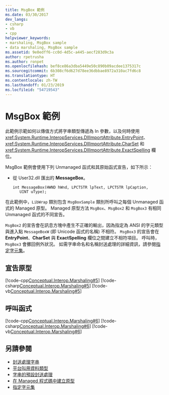 ```yaml
---
title: MsgBox 範例
ms.date: 03/30/2017
dev_langs:
- csharp
- vb
- cpp
helpviewer_keywords:
- marshaling, MsgBox sample
- data marshaling, MsgBox sample
ms.assetid: 9e0edff6-cc0d-4d5c-a445-aecf283d9c3a
author: rpetrusha
ms.author: ronpet
ms.openlocfilehash: bef8ce86a3dba5449e50c890b09acdee1375317c
ms.sourcegitcommit: 6b308cf6d627d78ee36dbbae8972a310ac7fd6c8
ms.translationtype: HT
ms.contentlocale: zh-TW
ms.lasthandoff: 01/23/2019
ms.locfileid: "54719543"
---
```

# <a name="msgbox-sample"></a>MsgBox 範例
此範例示範如何以傳值方式將字串類型傳遞為 In 參數，以及何時使用 <xref:System.Runtime.InteropServices.DllImportAttribute.EntryPoint>、<xref:System.Runtime.InteropServices.DllImportAttribute.CharSet> 和 <xref:System.Runtime.InteropServices.DllImportAttribute.ExactSpelling> 欄位。  
  
 MsgBox 範例會使用下列 Unmanaged 函式和其原始函式宣告，如下所示：  
  
-   從 User32.dll 匯出的 **MessageBox**。  
  
    ```  
    int MessageBox(HWND hWnd, LPCTSTR lpText, LPCTSTR lpCaption,   
       UINT uType);  
    ```  
  
 在此範例中，`LibWrap` 類別包含 `MsgBoxSample` 類別所呼叫之每個 Unmanaged 函式的 Managed 原型。 Managed 原型方法 `MsgBox`、`MsgBox2` 和 `MsgBox3` 有相同 Unmanaged 函式的不同宣告。  
  
 `MsgBox2` 的宣告會在訊息方塊中產生不正確的輸出，因為指定為 ANSI 的字元類型與進入點 `MessageBoxW` (即 Unicode 函式的名稱) 不相符。 `MsgBox3` 的宣告會在 **EntryPoint**、**CharSet** 與 **ExactSpelling** 欄位之間建立不相符項目。 呼叫時，`MsgBox3` 會擲回例外狀況。 如需字串命名和名稱封送處理的詳細資訊，請參閱[指定字元集](specifying-a-character-set.md)。  
  
## <a name="declaring-prototypes"></a>宣告原型  
 [!code-cpp[Conceptual.Interop.Marshaling#5](../../../samples/snippets/cpp/VS_Snippets_CLR/conceptual.interop.marshaling/cpp/msgbox.cpp#5)]
 [!code-csharp[Conceptual.Interop.Marshaling#5](../../../samples/snippets/csharp/VS_Snippets_CLR/conceptual.interop.marshaling/cs/msgbox.cs#5)]
 [!code-vb[Conceptual.Interop.Marshaling#5](../../../samples/snippets/visualbasic/VS_Snippets_CLR/conceptual.interop.marshaling/vb/msgbox.vb#5)]  
  
## <a name="calling-functions"></a>呼叫函式  
 [!code-cpp[Conceptual.Interop.Marshaling#6](../../../samples/snippets/cpp/VS_Snippets_CLR/conceptual.interop.marshaling/cpp/msgbox.cpp#6)]
 [!code-csharp[Conceptual.Interop.Marshaling#6](../../../samples/snippets/csharp/VS_Snippets_CLR/conceptual.interop.marshaling/cs/msgbox.cs#6)]
 [!code-vb[Conceptual.Interop.Marshaling#6](../../../samples/snippets/visualbasic/VS_Snippets_CLR/conceptual.interop.marshaling/vb/msgbox.vb#6)]  
  
## <a name="see-also"></a>另請參閱
- [封送處理字串](marshaling-strings.md)
- [平台叫用資料類型](https://msdn.microsoft.com/library/16014d9f-d6bd-481e-83f0-df11377c550f(v=vs.100))
- [字串的預設封送處理](default-marshaling-for-strings.md)
- [在 Managed 程式碼中建立原型](creating-prototypes-in-managed-code.md)
- [指定字元集](specifying-a-character-set.md)
